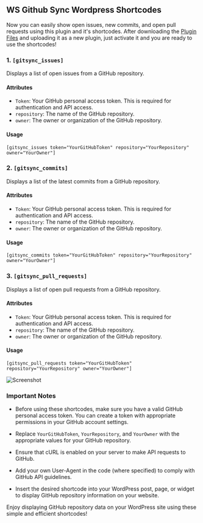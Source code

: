 ## WS Github Sync Wordpress Shortcodes 

Now you can easily show open issues, new commits, and open pull requests using this plugin and it's shortcodes.
After downloading the [Plugin Files](https://github.com/WebShells/Github-Sync-Wordpress/releases/download/v1.0.0/WS-Github-Sync-Wordpress.zip) and uploading it as a new plugin, just activate it and you are ready to use the shortcodes!

### 1. `[gitsync_issues]`

Displays a list of open issues from a GitHub repository.

#### Attributes

- `Token`: Your GitHub personal access token. This is required for authentication and API access.
- `repository`: The name of the GitHub repository.
- `owner`: The owner or organization of the GitHub repository.

#### Usage

```shortcode
[gitsync_issues token="YourGitHubToken" repository="YourRepository" owner="YourOwner"]
```

### 2. `[gitsync_commits]`

Displays a list of the latest commits from a GitHub repository.

#### Attributes

- `Token`: Your GitHub personal access token. This is required for authentication and API access.
- `repository`: The name of the GitHub repository.
- `owner`: The owner or organization of the GitHub repository.

#### Usage

```shortcode
[gitsync_commits token="YourGitHubToken" repository="YourRepository" owner="YourOwner"]
```

### 3. `[gitsync_pull_requests]`

Displays a list of open pull requests from a GitHub repository.

#### Attributes

- `Token`: Your GitHub personal access token. This is required for authentication and API access.
- `repository`: The name of the GitHub repository. 
- `owner`: The owner or organization of the GitHub repository.

#### Usage

```shortcode
[gitsync_pull_requests token="YourGitHubToken" repository="YourRepository" owner="YourOwner"]
```
![Screenshot](https://github.com/WebShells/Github-Sync-Wordpress/blob/main/Screenshot.png?raw=true)

### Important Notes

- Before using these shortcodes, make sure you have a valid GitHub personal access token. You can create a token with appropriate permissions in your GitHub account settings.

- Replace `YourGitHubToken`, `YourRepository`, and `YourOwner` with the appropriate values for your GitHub repository.

- Ensure that cURL is enabled on your server to make API requests to GitHub.

- Add your own User-Agent in the code (where specified) to comply with GitHub API guidelines.

- Insert the desired shortcode into your WordPress post, page, or widget to display GitHub repository information on your website.

Enjoy displaying GitHub repository data on your WordPress site using these simple and efficient shortcodes!
